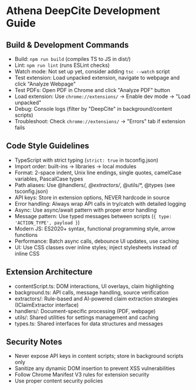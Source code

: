 # Athena DeepCite Development Guide

## Build & Development Commands
- Build: `npm run build` (compiles TS to JS in dist/)
- Lint: `npm run lint` (runs ESLint checks)
- Watch mode: Not set up yet, consider adding `tsc --watch` script
- Test extension: Load unpacked extension, navigate to webpage and click "Analyze Webpage"
- Test PDFs: Open PDF in Chrome and click "Analyze PDF" button
- Load extension: Use `chrome://extensions/` → Enable dev mode → "Load unpacked"
- Debug: Console logs (filter by "DeepCite" in background/content scripts)
- Troubleshoot: Check `chrome://extensions/` → "Errors" tab if extension fails

## Code Style Guidelines
- TypeScript with strict typing (`strict: true` in tsconfig.json)
- Import order: built-ins → libraries → local modules
- Format: 2-space indent, Unix line endings, single quotes, camelCase variables, PascalCase types
- Path aliases: Use @handlers/*, @extractors/*, @utils/*, @types (see tsconfig.json)
- API keys: Store in extension options, NEVER hardcode in source
- Error handling: Always wrap API calls in try/catch with detailed logging
- Async: Use async/await pattern with proper error handling
- Message pattern: Use typed messages between scripts (`{ type: 'ACTION_TYPE', payload }`)
- Modern JS: ES2020+ syntax, functional programming style, arrow functions
- Performance: Batch async calls, debounce UI updates, use caching
- UI: Use CSS classes over inline styles; inject stylesheets instead of inline CSS

## Extension Architecture
- contentScript.ts: DOM interactions, UI overlays, claim highlighting
- background.ts: API calls, message handling, source verification  
- extractors/: Rule-based and AI-powered claim extraction strategies (IClaimExtractor interface)
- handlers/: Document-specific processing (PDF, webpage)
- utils/: Shared utilities for settings management and caching
- types.ts: Shared interfaces for data structures and messages

## Security Notes
- Never expose API keys in content scripts; store in background scripts only
- Sanitize any dynamic DOM insertion to prevent XSS vulnerabilities
- Follow Chrome Manifest V3 rules for extension security
- Use proper content security policies